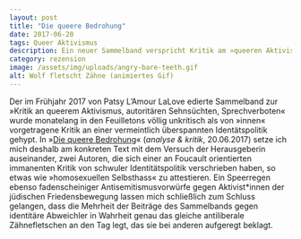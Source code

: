 ```yaml
---
layout: post
title: "Die queere Bedrohung"
date: 2017-06-20
tags: Queer Aktivismus
description: Ein neuer Sammelband verspricht Kritik am »queeren Aktivismus«. Herausgekommen ist ein Konvolut antideutscher Beißreflexe.
category: rezension
image: /assets/img/uploads/angry-bare-teeth.gif
alt: Wolf fletscht Zähne (animiertes Gif)
---
```


Der im Frühjahr 2017 von Patsy L’Amour LaLove edierte Sammelband zur »Kritik an queerem Aktivismus, autoritären Sehnsüchten, Sprechverboten« wurde monatelang in den Feuilletons völlig unkritisch als von »innen« vorgetragene Kritik an einer vermeintlich überspannten Identätspolitik gehypt. In »[Die queere Bedrohung](https://archiv.akweb.de/ak_s/ak628/20.htm)« (*analyse & kritik*, 20.06.2017) setze ich mich deshalb am konkreten Text mit dem Versuch der Herausgeberin auseinander, zwei Autoren, die sich einer an Foucault orientierten immanenten Kritik von schwuler Identitätspolitik verschrieben haben, so etwas wie »homosexuellen Selbsthass« zu attestieren. Ein Speerregen ebenso fadenscheiniger Antisemitismusvorwürfe gegen Aktivist*innen der jüdischen Friedensbewegung lassen mich schließlich zum Schluss gelangen, dass die Mehrheit der Beiträge des Sammelbands gegen identitäre Abweichler in Wahrheit genau das gleiche antiliberale Zähnefletschen an den Tag legt, das sie bei anderen aufgeregt beklagt.